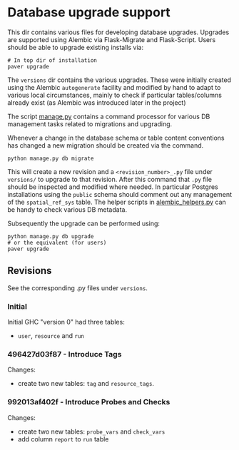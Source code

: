 # Database upgrade support

This dir contains various files for developing database upgrades.
Upgrades are supported using Alembic via Flask-Migrate
and Flask-Script.
Users should be able to upgrade existing installs via: 

	# In top dir of installation
	paver upgrade
	
The `versions` dir contains the various upgrades. These were
initially created using the Alembic `autogenerate` facility
and modified by hand to adapt to various local circumstances,
mainly to check if particular tables/columns already exist (as
Alembic was introduced later in the project)

The script [manage.py](../manage.py) contains a command processor
for various DB management tasks related to migrations and upgrading.

Whenever a change in the database schema or table content
conventions has changed a new migration should be created via the command.

	python manage.py db migrate
	
This will create a new revision and a `<revision_number>_.py` file 
under `versions/` to upgrade
to that revision. After this command that `.py` file should be inspected 
and modified where needed. In particular Postgres installations using the
`public` schema should comment out any management of the `spatial_ref_sys` table.
The helper scripts in [alembic_helpers.py](alembic_helpers.py) can be handy 
to check various DB metadata.

Subsequently the upgrade can be performed using:

	python manage.py db upgrade
	# or the equivalent (for users) 
	paver upgrade

## Revisions

See the corresponding .py files under `versions`.

### Initial

Initial GHC "version 0" had three tables:

* `user`, `resource` and `run`

### 496427d03f87 - Introduce Tags

Changes: 

* create two new tables: `tag` and `resource_tags`.

### 992013af402f - Introduce Probes and Checks

Changes: 

* create two new tables: `probe_vars` and `check_vars`
* add column `report` to `run` table
